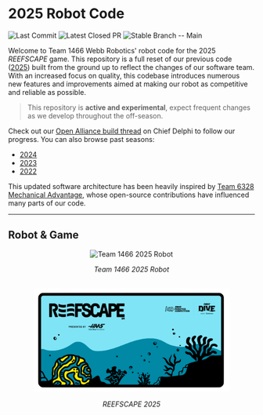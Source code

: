 # 2025 Robot Code

![Last Commit](https://img.shields.io/github/last-commit/GrumpyBud/AdvantageKitVisionSwerveAlign)
![Latest Closed PR](https://img.shields.io/endpoint?url=https://raw.githubusercontent.com/GrumpyBud/AdvantageKitVisionSwerveAlign/main/img/latest-pr.json&cacheSeconds=60&v=20250615-1)
![Stable Branch -- Main](https://img.shields.io/badge/stable%20branch-Main-blue?labelColor=grey)

Welcome to Team 1466 Webb Robotics' robot code for the 2025 *REEFSCAPE* game. This repository is a full reset of our previous code ([2025](https://github.com/FRC1466/robot-code-2025)) built from the ground up to reflect the changes of our software team. With an increased focus on quality, this codebase introduces numerous new features and improvements aimed at making our robot as competitive and reliable as possible.

> This repository is **active and experimental**, expect frequent changes as we develop throughout the off-season.

Check out our [Open Alliance build thread](https://www.chiefdelphi.com/t/frc-1466-webb-robotics-2025-build-thread-open-alliance/477247) on Chief Delphi to follow our progress. You can also browse past seasons:
- [2024](https://github.com/FRC1466/robot-code-2024)
- [2023](https://github.com/FRC1466/robot-code-2023)
- [2022](https://github.com/FRC1466/robot-code-2022)

This updated software architecture has been heavily inspired by [Team 6328 Mechanical Advantage](https://github.com/Mechanical-Advantage), whose open-source contributions have influenced many parts of our code.

---

## Robot & Game

<div align="center">
  <img src="/img/robot.jpg" alt="Team 1466 2025 Robot" width="400"/>
  <p><em>Team 1466 2025 Robot</em></p>

  <br/>

  <img src="/img/reefscape.png" alt="REEFSCAPE 2025" width="400"/>
  <p><em>REEFSCAPE 2025</em></p>
</div>
